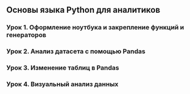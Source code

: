 ## Основы языка Python для аналитиков

### Урок 1. Оформление ноутбука и закрепление функций и генераторов

### Урок 2. Анализ датасета с помощью Pandas

### Урок 3. Изменение таблиц в Pandas

### Урок 4. Визуальный анализ данных
